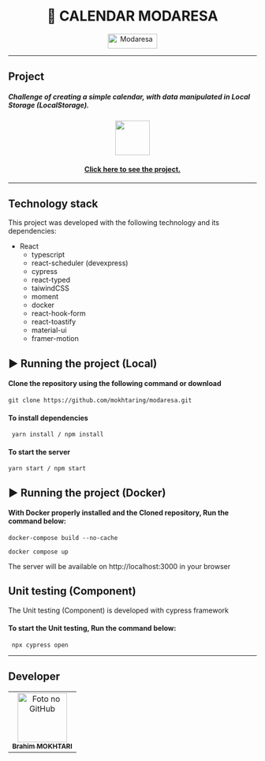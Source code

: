 <h1 align="center">
  📆 CALENDAR MODARESA
</h1>

<p align="center">
  <img width="100" height="30" alt="Modaresa" src="https://modaresa.com/wp-content/uploads/2019/07/Total.png">
</p>


---

## Project

##### Challenge of creating a simple calendar, with data manipulated in Local Storage (LocalStorage).
<p align="center">
  <img width="70" height="70" src="https://static.vecteezy.com/ti/vecteur-libre/p3/3292515-encercle-rendez-vous-calendrier-date-marqueur-vectoriel.jpg">
</p>

<h4 align="center"><a href="https://github.com/mokhtaring/modaresa">Click here to see the project.</a></h4>


---

## Technology stack
This project was developed with the following technology and its dependencies:

- React
    - typescript 
    - react-scheduler (devexpress)
    - cypress
    - react-typed
    - taiwindCSS
    - moment
    - docker
    - react-hook-form
    - react-toastify
    - material-ui
    - framer-motion

## ▶️ Running the project (Local)

#### Clone the repository using the following command or download

```
git clone https://github.com/mokhtaring/modaresa.git
```

#### To install dependencies

```
 yarn install / npm install
```

#### To start the server

```
yarn start / npm start
```


## ▶️ Running the project (Docker)

#### With Docker properly installed and the Cloned repository, Run the command below:

```
docker-compose build --no-cache
```

```
docker compose up
```

The server will be available on http://localhost:3000 in your browser

## Unit testing (Component)
The Unit testing (Component) is developed with cypress framework

#### To start the Unit testing, Run the command below:

```
 npx cypress open
```

---
## Developer<br>
<table>
  <tr>
    <td align="center">
      <a href="https://github.com/mokhtaring">
        <img src="https://avatars.githubusercontent.com/u/108232201?v=4" width="100" alt="Foto no GitHub"/><br>
        <sub>
          <b>Brahim MOKHTARI</b>
        </sub>
      </a>
    </td>
  </tr>
</table>